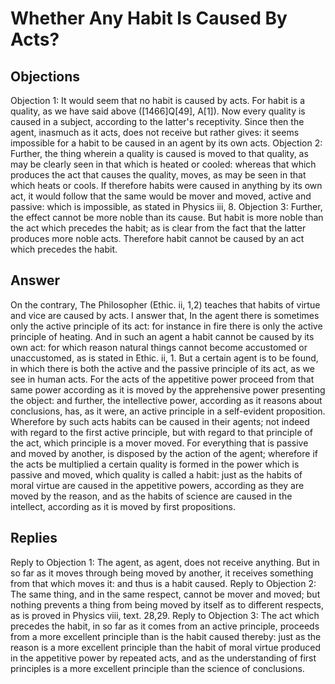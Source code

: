 # Whether Any Habit Is Caused By Acts?
## Objections
Objection 1: It would seem that no habit is caused by acts. For habit is a quality, as we have said above ([1466]Q[49], A[1]). Now every quality is caused in a subject, according to the latter's receptivity. Since then the agent, inasmuch as it acts, does not receive but rather gives: it seems impossible for a habit to be caused in an agent by its own acts.
Objection 2: Further, the thing wherein a quality is caused is moved to that quality, as may be clearly seen in that which is heated or cooled: whereas that which produces the act that causes the quality, moves, as may be seen in that which heats or cools. If therefore habits were caused in anything by its own act, it would follow that the same would be mover and moved, active and passive: which is impossible, as stated in Physics iii, 8.
Objection 3: Further, the effect cannot be more noble than its cause. But habit is more noble than the act which precedes the habit; as is clear from the fact that the latter produces more noble acts. Therefore habit cannot be caused by an act which precedes the habit.
## Answer
On the contrary, The Philosopher (Ethic. ii, 1,2) teaches that habits of virtue and vice are caused by acts.
I answer that, In the agent there is sometimes only the active principle of its act: for instance in fire there is only the active principle of heating. And in such an agent a habit cannot be caused by its own act: for which reason natural things cannot become accustomed or unaccustomed, as is stated in Ethic. ii, 1. But a certain agent is to be found, in which there is both the active and the passive principle of its act, as we see in human acts. For the acts of the appetitive power proceed from that same power according as it is moved by the apprehensive power presenting the object: and further, the intellective power, according as it reasons about conclusions, has, as it were, an active principle in a self-evident proposition. Wherefore by such acts habits can be caused in their agents; not indeed with regard to the first active principle, but with regard to that principle of the act, which principle is a mover moved. For everything that is passive and moved by another, is disposed by the action of the agent; wherefore if the acts be multiplied a certain quality is formed in the power which is passive and moved, which quality is called a habit: just as the habits of moral virtue are caused in the appetitive powers, according as they are moved by the reason, and as the habits of science are caused in the intellect, according as it is moved by first propositions.
## Replies
Reply to Objection 1: The agent, as agent, does not receive anything. But in so far as it moves through being moved by another, it receives something from that which moves it: and thus is a habit caused.
Reply to Objection 2: The same thing, and in the same respect, cannot be mover and moved; but nothing prevents a thing from being moved by itself as to different respects, as is proved in Physics viii, text. 28,29.
Reply to Objection 3: The act which precedes the habit, in so far as it comes from an active principle, proceeds from a more excellent principle than is the habit caused thereby: just as the reason is a more excellent principle than the habit of moral virtue produced in the appetitive power by repeated acts, and as the understanding of first principles is a more excellent principle than the science of conclusions.